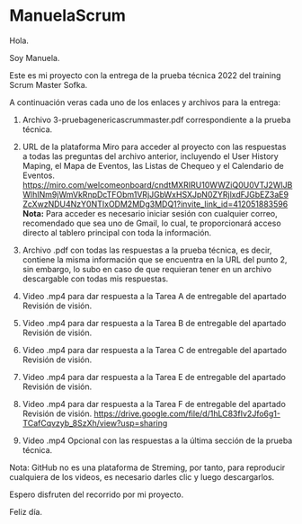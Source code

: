 # ManuelaScrum
Hola.

Soy Manuela.

Este es mi proyecto con la entrega de la prueba técnica 2022 del training Scrum Master Sofka.

A continuación veras cada uno de los enlaces y archivos para la entrega:

1. Archivo 3-pruebagenericascrummaster.pdf correspondiente a la prueba técnica.
2. URL de la plataforma Miro para acceder al proyecto con las respuestas a todas las preguntas del archivo anterior, incluyendo el User History Maping, el Mapa de Eventos, las Listas de Chequeo y el Calendario de Eventos.
https://miro.com/welcomeonboard/cndtMXRIRU10WWZiQ0U0VTJ2WlJBWlhINm9jWmVkRnpDcTFObm1VRjJGbWxHSXJpN0ZYRjlxdFJGbEZ3aE9ZcXwzNDU4NzY0NTIxODM2MDg3MDQ1?invite_link_id=412051883596   
**Nota:** Para acceder es necesario iniciar sesión con cualquier correo, recomendado que sea uno de Gmail, lo cual, te proporcionará acceso directo al tablero principal con toda la información.

3. Archivo .pdf con todas las respuestas a la prueba técnica, es decir, contiene la misma información que se encuentra en la URL del punto 2, sin embargo, lo subo en caso de que requieran tener en un archivo descargable con todas mis respuestas.
4. Video .mp4 para dar respuesta a la Tarea A de entregable del apartado Revisión de visión.
5. Video .mp4 para dar respuesta a la Tarea B de entregable del apartado Revisión de visión.
6. Video .mp4 para dar respuesta a la Tarea C de entregable del apartado Revisión de visión.
7. Video .mp4 para dar respuesta a la Tarea E de entregable del apartado Revisión de visión.
8. Video .mp4 para dar respuesta a la Tarea F de entregable del apartado Revisión de visión. https://drive.google.com/file/d/1hLC83fIv2Jfo6g1-TCafCqvzyb_8SzXh/view?usp=sharing
9. Video .mp4 Opcional con las respuestas a la última sección de la prueba técnica.

Nota: GitHub no es una plataforma de Streming, por tanto, para reproducir cualquiera de los videos, es necesario darles clic y luego descargarlos.

Espero disfruten del recorrido por mi proyecto.

Feliz día.
